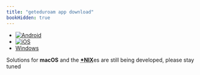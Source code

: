 ```yaml
---
title: "geteduroam app download"
bookHidden: true
---
```




<ul class="download-buttons">
<li><a class="download-button-android" href="https://play.google.com/store/apps/details?id=app.eduroam.geteduroam"><img src="google-play-badge-2.png" alt="Android"></a>
<li><a class="download-button-ios" href="https://apps.apple.com/no/app/geteduroam/id1504076137"><img src="Download_on_the_App_Store_Badge_US-UK_RGB_blk_092917.svg" alt="iOS"></a>
<li><a class="download-button-windows" href="https://dl.eduroam.app/windows/x86_64/geteduroam.exe">Windows</a>
</ul>

Solutions for **macOS** and the <strong><abbr title="Linux, *BSDs">*NIX</abbr></strong>es are still being developed, please stay tuned
